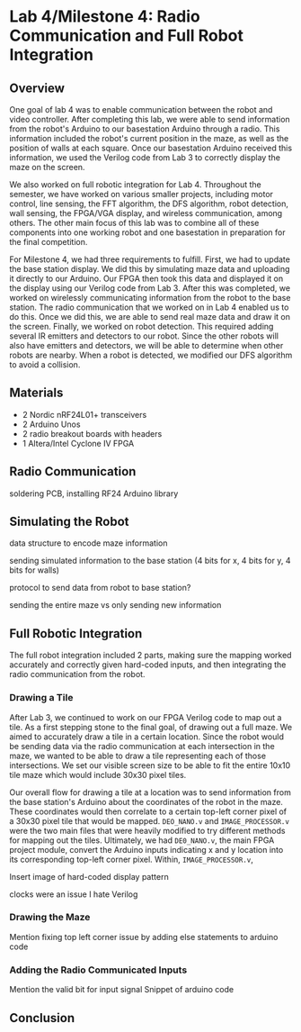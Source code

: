 # Lab 4/Milestone 4: Radio Communication and Full Robot Integration

## Overview
One goal of lab 4 was to enable communication between the robot and video controller. After completing this lab, we were
able to send information from the robot's Arduino to our basestation Arduino through a radio. This information included 
the robot's current position in the maze, as well as the position of walls at each square. Once our basestation Arduino
received this information, we used the Verilog code from Lab 3 to correctly display the maze on the screen.

We also worked on full robotic integration for Lab 4. Throughout the semester, we have worked on various smaller projects,
including motor control, line sensing, the FFT algorithm, the DFS algorithm, robot detection, wall sensing, the FPGA/VGA 
display, and wireless communication, among others. The other main focus of this lab was to combine all of these 
components into one working robot and one basestation in preparation for the final competition.

For Milestone 4, we had three requirements to fulfill. First, we had to update the base station display. 
We did this by simulating maze data and uploading it directly to our Arduino. Our FPGA then took this data and 
displayed it on the display using our Verilog code from Lab 3. After this was completed, we worked on wirelessly
communicating information from the robot to the base station. The radio communication that we worked on in Lab 4 
enabled us to do this. Once we did this, we are able to send real maze data and draw it on the screen. Finally, we 
worked on robot detection. This required adding several IR emitters and detectors to our robot. Since the other 
robots will also have emitters and detectors, we will be able to determine when other robots are nearby. When a 
robot is detected, we modified our DFS algorithm to avoid a collision.

## Materials
 * 2 Nordic nRF24L01+ transceivers
 * 2 Arduino Unos
 * 2 radio breakout boards with headers
 * 1 Altera/Intel Cyclone IV FPGA
 
## Radio Communication
soldering PCB, installing RF24 Arduino library
 
## Simulating the Robot
data structure to encode maze information

sending simulated information to the base station (4 bits for x, 4 bits for y, 4 bits for walls)

protocol to send data from robot to base station?

sending the entire maze vs only sending new information

## Full Robotic Integration
The full robot integration included 2 parts, making sure the mapping worked accurately and correctly given 
hard-coded inputs, and then integrating the radio communication from the robot.

### Drawing a Tile

After Lab 3, we continued to work on our FPGA Verilog code to map out a tile. As a first stepping stone to the final
goal, of drawing out a full maze. We aimed to accurately draw a tile in a certain location. Since the robot would be 
sending data via the radio communication at each intersection in the maze, we wanted to be able to draw a tile representing
each of those intersections. We set our visible screen size to be able to fit the entire 10x10 tile maze which would include
30x30 pixel tiles. 

Our overall flow for drawing a tile at a location was to send information from the base station's Arduino about 
the coordinates of the robot in the maze. These coordinates would then correlate to a certain top-left corner pixel of a
30x30 pixel tile that would be mapped. `DEO_NANO.v` and `IMAGE_PROCESSOR.v` were the two main files that were heavily
modified to try different methods for mapping out the tiles. Ultimately, we had `DE0_NANO.v`, the main FPGA project module,
convert the Arduino inputs indicating x and y location into its corresponding top-left corner pixel. 
Within, `IMAGE_PROCESSOR.v`, 

Insert image of hard-coded display pattern

clocks were an issue
I hate Verilog

### Drawing the Maze

Mention fixing top left corner issue by adding else statements to arduino code

### Adding the Radio Communicated Inputs
Mention the valid bit for input signal
Snippet of arduino code

## Conclusion
